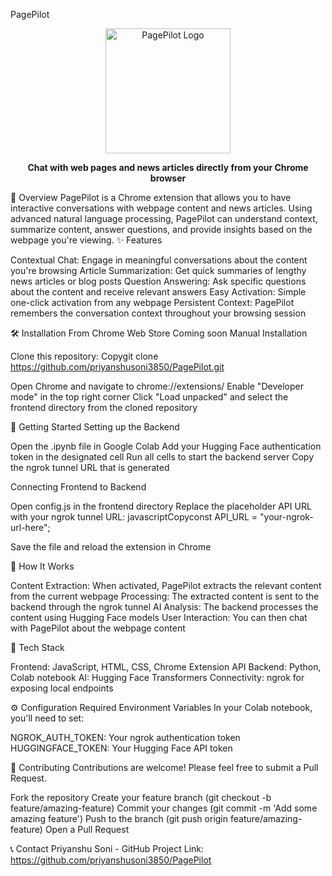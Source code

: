 PagePilot
<p align="center">
  <img src="https://via.placeholder.com/200x200" alt="PagePilot Logo" width="200"/>
</p>
<p align="center">
  <b>Chat with web pages and news articles directly from your Chrome browser</b>
</p>
📖 Overview
PagePilot is a Chrome extension that allows you to have interactive conversations with webpage content and news articles. Using advanced natural language processing, PagePilot can understand context, summarize content, answer questions, and provide insights based on the webpage you're viewing.
✨ Features

Contextual Chat: Engage in meaningful conversations about the content you're browsing
Article Summarization: Get quick summaries of lengthy news articles or blog posts
Question Answering: Ask specific questions about the content and receive relevant answers
Easy Activation: Simple one-click activation from any webpage
Persistent Context: PagePilot remembers the conversation context throughout your browsing session

🛠️ Installation
From Chrome Web Store
Coming soon
Manual Installation

Clone this repository:
Copygit clone https://github.com/priyanshusoni3850/PagePilot.git

Open Chrome and navigate to chrome://extensions/
Enable "Developer mode" in the top right corner
Click "Load unpacked" and select the frontend directory from the cloned repository

🚀 Getting Started
Setting up the Backend

Open the .ipynb file in Google Colab
Add your Hugging Face authentication token in the designated cell
Run all cells to start the backend server
Copy the ngrok tunnel URL that is generated

Connecting Frontend to Backend

Open config.js in the frontend directory
Replace the placeholder API URL with your ngrok tunnel URL:
javascriptCopyconst API_URL = "your-ngrok-url-here";

Save the file and reload the extension in Chrome

🧩 How It Works

Content Extraction: When activated, PagePilot extracts the relevant content from the current webpage
Processing: The extracted content is sent to the backend through the ngrok tunnel
AI Analysis: The backend processes the content using Hugging Face models
User Interaction: You can then chat with PagePilot about the webpage content

🧰 Tech Stack

Frontend: JavaScript, HTML, CSS, Chrome Extension API
Backend: Python, Colab notebook
AI: Hugging Face Transformers
Connectivity: ngrok for exposing local endpoints

⚙️ Configuration
Required Environment Variables
In your Colab notebook, you'll need to set:

NGROK_AUTH_TOKEN: Your ngrok authentication token
HUGGINGFACE_TOKEN: Your Hugging Face API token

🤝 Contributing
Contributions are welcome! Please feel free to submit a Pull Request.

Fork the repository
Create your feature branch (git checkout -b feature/amazing-feature)
Commit your changes (git commit -m 'Add some amazing feature')
Push to the branch (git push origin feature/amazing-feature)
Open a Pull Request


📞 Contact
Priyanshu Soni - GitHub
Project Link: https://github.com/priyanshusoni3850/PagePilot
